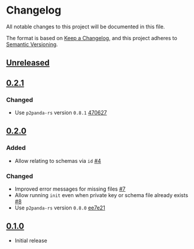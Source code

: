 # Changelog

All notable changes to this project will be documented in this file.

The format is based on [Keep a Changelog](https://keepachangelog.com/en/1.0.0/),
and this project adheres to [Semantic Versioning](https://semver.org/spec/v2.0.0.html).

## [Unreleased]

## [0.2.1]

### Changed

* Use `p2panda-rs` version `0.8.1` [470627](https://github.com/p2panda/fishy/commit/47062710725504ffeff630df9029bcbdf47c3b14)

## [0.2.0]

### Added

* Allow relating to schemas via `id` [#4](https://github.com/p2panda/fishy/issues/4)

### Changed

* Improved error messages for missing files [#7](https://github.com/p2panda/fishy/pull/7)
* Allow running `init` even when private key or schema file already exists [#8](https://github.com/p2panda/fishy/pull/8)
* Use `p2panda-rs` version `0.8.0` [ee7e21](https://github.com/p2panda/fishy/commit/ee7e21745288ce29d0d6f2f8558595989c46a376)

## [0.1.0]

* Initial release

[unreleased]: https://github.com/p2panda/p2panda/compare/v0.2.1...HEAD
[0.2.1]: https://github.com/p2panda/p2panda/releases/tag/v0.2.1
[0.2.0]: https://github.com/p2panda/p2panda/releases/tag/v0.2.0
[0.1.0]: https://github.com/p2panda/p2panda/releases/tag/v0.1.0
